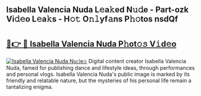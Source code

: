 ## Isabella Valencia Nuda L𝚎a𝚔ed N𝚞𝚍e - Part-ozk Vi𝚍𝚎o L𝚎a𝚔s - H𝚘𝚝 O𝚗𝚕yf𝚊ns P𝚑𝚘tos nsdQf

# <h2><a href="http://kfej2t.oniu.top/?m=Isabella+Valencia+Nuda">🔗👉 🔴 Isabella Valencia Nuda P𝚑ot𝚘𝚜 V𝚒d𝚎o</a></h2>

[![Isabella Valencia Nuda Nu𝚍e𝚜](https://i.imgur.com/0qMVB7G.gif)](http://kfej2t.oniu.top/?m=Isabella+Valencia+Nuda)
Digital content creator Isabella Valencia Nuda, famed for publishing dance and lifestyle ideas, through performances and personal vlogs. Isabella Valencia Nuda's public image is marked by its friendly and relatable nature, but the mysteries of his personal life remain a tantalizing enigma.  
